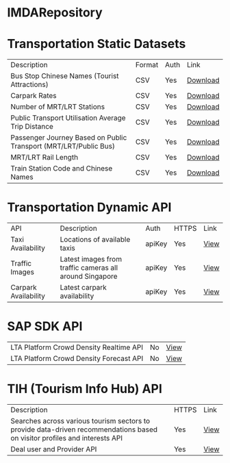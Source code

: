 # IMDARepository
<H1>Transportation Static Datasets</H1>
<body>
<table>
<tr>
<td>Description</td>
<td>Format</td>
<td>Auth</td>
<td>Link</td>
</tr> 

<tr>
<td>Bus Stop Chinese Names (Tourist Attractions)</td>
<td>CSV</td>
<td>Yes</td>
<td><a href=https://datamall.lta.gov.sg/content/dam/datamall/datasets/PublicTransportRelated/Bus%20Stop%20Chinese%20Names%20(Tourist%20Attractions).zip>Download</a></td>
</tr>

<tr>
<td>Carpark Rates</td>
<td>CSV</td>
<td>Yes</td>
<td><a href=https://datamall.lta.gov.sg/content/dam/datamall/datasets/PublicTransportRelated/CarparkRates.zip>Download</a></td>
</tr>
  
<tr>
<td>Number of MRT/LRT Stations</td>
<td>CSV</td>
<td>Yes</td>
<td><a href=https://datamall.lta.gov.sg/content/dam/datamall/datasets/Facts_Figures/Public%20Transport/Number%20of%20MRT%20%20LRT%20Station.zip>Download</a></td>
</tr>
  
<tr>
<td>Public Transport Utilisation Average Trip Distance</td>
<td>CSV</td>
<td>Yes</td>
<td><a href=https://datamall.lta.gov.sg/content/dam/datamall/datasets/Facts_Figures/Public%20Transport/Average%20Trip%20Distance.zip>Download</a></td>
</tr>

<tr>
<td>Passenger Journey Based on Public Transport (MRT/LRT/Public Bus)</td>
<td>CSV</td>
<td>Yes</td>
<td><a href=https://datamall.lta.gov.sg/content/dam/datamall/datasets/PublicTransportRelated/Public%20Transport%20Journeys.zip>Download</a></td>
</tr>
  
<tr>
<td>MRT/LRT Rail Length</td>
<td>CSV</td>
<td>Yes</td>
<td><a href=https://datamall.lta.gov.sg/content/dam/datamall/datasets/Facts_Figures/Public%20Transport/Rail%20Length.zip>Download</a></td>
</tr>

<tr>
<td>Train Station Code and Chinese Names</td>
<td>CSV</td>
<td>Yes</td>
<td><a href=https://datamall.lta.gov.sg/content/dam/datamall/datasets/PublicTransportRelated/Train_Station_Codes_and_Chinese_Names.zip>Download</a></td>
</tr>
 
</table>

 
<H1>Transportation Dynamic API</H1>
<body>
<table>
<tr>
<td>API</td>
<td>Description</td>
<td>Auth</td>
<td>HTTPS</td>
<td>Link</td>
</tr> 

<tr>
<td>Taxi Availability</td>
<td>Locations of available taxis</td>
<td>apiKey</td>
<td>Yes</td>
<td><a href=https://data.gov.sg/developer>View</a></td>
</tr>

<tr>
<td>Traffic Images</td>
<td>Latest images from traffic cameras all around Singapore</td>
<td>apiKey</td>
<td>Yes</td>
<td><a href=https://data.gov.sg/developer>View</a></td>
</tr>

<tr>
<td>Carpark Availability</td>
<td>Latest carpark availability</td>
<td>apiKey</td>
<td>Yes</td>
<td><a href=https://data.gov.sg/developer>View</a></td>
</tr>


</table>
<H1>SAP SDK API</H1>
<body>
<table>
<tr>

<td>LTA Platform Crowd Density Realtime API</td>
<td>No</td>
<td><a href=http://datamall2.mytransport.sg/ltaodataservice/PCDRealTime>View</a></td>
</tr>


<tr>
<td>LTA Platform Crowd Density Forecast API</td>
<td>No</td>
<td><a href=http://datamall2.mytransport.sg/ltaodataservice/PCDForecast>View</a></td>
</tr>


</table>
<H1>TIH (Tourism Info Hub) API</H1>
<body>
<table>
<tr>
<td>Description</td>
<td>HTTPS</td>
<td>Link</td>
</tr> 

<tr>
<td>Searches across various tourism sectors to provide data-driven recommendations based on visitor profiles and interests API</td>
<td>Yes</td>
<td><a href=https://tih-dev.stb.gov.sg/recommendation-engine-api/apis/get/service/v1/content/recommendations>View</a></td>
</tr>

<tr>
<td>Deal user and Provider API</td>
<td>Yes</td>
<td><a href=https://tih-dev.stb.gov.sg/deals-user-and-provider-api/apis>View</a></td>
</tr>

</table>


